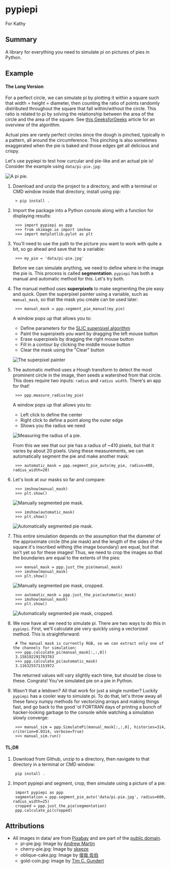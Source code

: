 # pypiepi

For Kathy

## Summary

A library for everything you need to simulate pi on pictures of pies in Python.

## Example

#### The Long Version

For a perfect circle, we can simulate pi by plotting it within a square such that width = height = diameter, then
counting  the ratio of points randomly distributed throughout the square that fall within/without the circle. This
ratio is related to pi by solving the relationship between the area of the circle and the area of the square. See [this
GeeksforGeeks](https://www.geeksforgeeks.org/estimating-value-pi-using-monte-carlo/) article for an overview of the
algorithm.

Actual pies are rarely perfect circles since the dough is pinched, typically in a pattern, all around the circumference.
This pinching is also sometimes exaggerated when the pie is baked and those edges get all delicious and crispy.

Let's use pypiepi to test how curcular and pie-like and an actual pie is! Consider the example using `data/pi-pie.jpg`:

![A pi pie.](data/pi-pie.jpg)

1. Download and unzip the project to a directory, and with a terminal or CMD window inside that directory, install using
pip:

        > pip install .

2. Import the package into a Python console along with a function for displaying results:

        >>> import pypiepi as ppp
        >>> from skimage.io import imshow
        >>> import matplotlib.pylot as plt

3. You'll need to use the path to the picture you want to work with quite a bit, so go ahead and save that to a
variable:

        >>> my_pie = 'data/pi-pie.jpg'

    Before we can simulate anything, we need to define where in the image the pie is. This process is called
    **segmentation**. `pypiepi` has both a manual and automatic method for this. Let's try both.

4. The manual method uses **superpixels** to make segmenting the pie easy and quick. Open the superpixel painter using
a variable, such as `manual_mask`, so that the mask you create can be used later:

        >>> manual_mask = ppp.segment_pie_manual(my_pie)
    
    A window pops up that allows you to:
    - Define parameters for the
    [SLIC superpixel algorithm](https://scikit-image.org/docs/dev/api/skimage.segmentation.html#skimage.segmentation.slic)
    - Paint the superpixels you want by dragging the left mouse button
    - Erase superpixels by dragging the right mouse button
    - Fill in a contour by clicking the middle mouse button
    - Clear the mask using the "Clear" button
    
    ![The superpixel painter](resources/SuperpixelPainter.gif)

5. The automatic method uses a Hough transform to detect the most prominent circle in the image, then seeds a watershed
from that circle. This does require two inputs: `radius` and `radius width`. There's an app for that!

        >>> ppp.measure_radius(my_pie)
    
    A window pops up that allows you to:
    - Left click to define the center
    - Right click to define a point along the outer edge
    - Shows you the radius we need
    
    ![Measuring the radius of a pie.](resources/MeasureRadius.gif)
    
    From this we see that our pie has a radius of ~410 pixels, but that it varies by about 20 pixels. Using these
    measurements, we can automatically segment the pie and make another mask:
    
        >>> automatic_mask = ppp.segment_pie_auto(my_pie, radius=400, radius_width=20)
    
6. Let's look at our masks so far and compare:

        >>> imshow(manual_mask)
        >>> plt.show()
    
    ![Manually segmented pie mask.](resources/ManualMask.png)
    
        >>> imshow(automatic_mask)
        >>> plt.show()
    
    ![Automatically segmented pie mask.](resources/AutomaticMask.png)

7. This entire simulation depends on the assumption that the diameter of the approximate circle (the pie mask) and the
length of the sides of the square it's inscribed withing (the image boundary) are equal, but that isn't yet so for these
images! Thus, we need to crop the images so that the boundaries are equal to the extents of the pies:

        >>> manual_mask = ppp.just_the_pie(manual_mask)
        >>> imshow(manual_mask)
        >>> plt.show()
    
    ![Manually segmented pie mask, cropped.](resources/ManualMaskCropped.png)
    
        >>> automatic_mask = ppp.just_the_pie(automatic_mask)
        >>> imshow(manual_mask)
        >>> plt.show()
    
    ![Automatically segmented pie mask, cropped.](resources/AutomaticMaskCropped.png)

8. We now have all we need to simulate pi. There are two ways to do this in `pypiepi`. First, we'll calculate pie very
quickly using a vectorized method. This is straightforward:

        # The manual mask is currently RGB, so we can extract only one of the channels for simulation:
        >>> ppp.calculate_pi(manual_mask[:,:,0])
        3.158192291703783
        >>> ppp.calculate_pi(automatic_mask)
        3.116325571153972
    
    The returned values will vary slightly each time, but should be close to these. Congrats! You've simulated pie on a
    pie in Python.

9. Wasn't that a letdown? All that work for just a single number? Luckily `pypiepi` has a cooler way to simulate pi.
To do that, let's throw away all these fancy numpy methods for vectorizing arrays and making things fast, and go back
to the good 'ol FORTRAN days of printing a bunch of hacker-looking garbage to the console while watching a simulation
slowly converge:

        >>> manual_sim = ppp.SimulatePi(manual_mask[:,:,0], histories=314, criterion=0.0314, verbose=True)
        >>> manual_sim.run()
        

#### TL;DR

1. Download from Github, unzip to a directory, then navigate to that directory in a terminal or CMD window:

        pip install .

2. Import pypiepi and segment, crop, then simulate using a picture of a pie:

        import pypiepi as ppp
        segmentation = ppp.segment_pie_auto('data/pi-pie.jpg', radius=600, radius_width=25)
        cropped = ppp.just_the_pie(segmentation)
        ppp.calculate_pi(cropped)

## Attributions
- All images in data/ are from [Pixabay](https://pixabay.com) and are part of the [public domain](https://pixabay.com/service/license/).
    - pi-pie.jpg: Image by [Andrew Martin](https://pixabay.com/users/aitoff-388338)
    - cherry-pie.jpg: Image by [skeeze](https://pixabay.com/users/skeeze-272447)
    - oblique-cake.jpg: Image by [俊哉 佐伯](https://pixabay.com/users/la-fontaine-22289)
    - gold-coin.jpg: Image by [Tim C. Gundert](https://pixabay.com/users/timcgundert-3157574)
